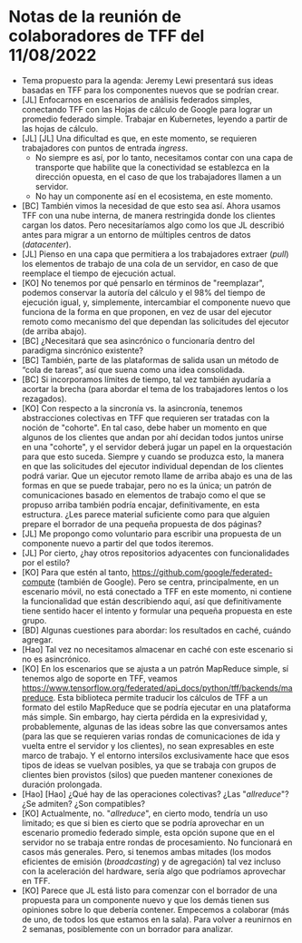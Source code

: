 # Notas de la reunión de colaboradores de TFF del 11/08/2022

- Tema propuesto para la agenda: Jeremy Lewi presentará sus ideas basadas en TFF para los componentes nuevos que se podrían crear.
- [JL] Enfocarnos en escenarios de análisis federados simples, conectando TFF con las Hojas de cálculo de Google para lograr un promedio federado simple. Trabajar en Kubernetes, leyendo a partir de las hojas de cálculo.
- [JL] [JL] Una dificultad es que, en este momento, se requieren trabajadores con puntos de entrada <em>ingress</em>.
    - No siempre es así, por lo tanto, necesitamos contar con una capa de transporte que habilite que la conectividad se establezca en la dirección opuesta, en el caso de que los trabajadores llamen a un servidor.
    - No hay un componente así en el ecosistema, en este momento.
- [BC] También vimos la necesidad de que esto sea así. Ahora usamos TFF con una nube interna, de manera restringida donde los clientes cargan los datos. Pero necesitaríamos algo como los que JL describió antes para migrar a un entorno de múltiples centros de datos (<em>datacenter</em>).
- [JL] Pienso en una capa que permitiera a los trabajadores extraer (<em>pull</em>) los elementos de trabajo de una cola de un servidor, en caso de que reemplace el tiempo de ejecución actual.
- [KO] No tenemos por qué pensarlo en términos de "reemplazar", podemos conservar la autoría del cálculo y el 98% del tiempo de ejecución igual, y, simplemente, intercambiar el componente nuevo que funciona de la forma en que proponen, en vez de usar del ejecutor remoto como mecanismo del que dependan las solicitudes del ejecutor (de arriba abajo).
- [BC] ¿Necesitará que sea asincrónico o funcionaría dentro del paradigma sincrónico existente?
- [BC] También, parte de las plataformas de salida usan un método de “cola de tareas”, así que suena como una idea consolidada.
- [BC] Si incorporamos límites de tiempo, tal vez también ayudaría a acortar la brecha (para abordar el tema de los trabajadores lentos o los rezagados).
- [KO] Con respecto a la sincronía vs. la asincronía, tenemos abstracciones colectivas en TFF que requieren ser tratadas con la noción de "cohorte". En tal caso, debe haber un momento en que algunos de los clientes que andan por ahí decidan todos juntos unirse en una "cohorte", y el servidor deberá jugar un papel en la orquestación para que esto suceda. Siempre y cuando se produzca esto, la manera en que las solicitudes del ejecutor individual dependan de los clientes podrá variar. Que un ejecutor remoto llame de arriba abajo es una de las formas en que se puede trabajar, pero no es la única; un patrón de comunicaciones basado en elementos de trabajo como el que se propuso arriba también podría encajar, definitivamente, en esta estructura. ¿Les parece material suficiente como para que alguien prepare el borrador de una pequeña propuesta de dos páginas?
- [JL] Me propongo como voluntario para escribir una propuesta de un componente nuevo a partir del que todos iteremos.
- [JL] Por cierto, ¿hay otros repositorios adyacentes con funcionalidades por el estilo?
- [KO] Para que estén al tanto, https://github.com/google/federated-compute (también de Google). Pero se centra, principalmente, en un escenario móvil, no está conectado a TFF en este momento, ni contiene la funcionalidad que están describiendo aquí, así que definitivamente tiene sentido hacer el intento y formular una pequeña propuesta en este grupo.
- [BD] Algunas cuestiones para abordar: los resultados en caché, cuándo agregar.
- [Hao] Tal vez no necesitamos almacenar en caché con este escenario si no es asincrónico.
- [KO] En los escenarios que se ajusta a un patrón MapReduce simple, sí tenemos algo de soporte en TFF, veamos https://www.tensorflow.org/federated/api_docs/python/tff/backends/mapreduce. Esta biblioteca permite traducir los cálculos de TFF a un formato del estilo MapReduce que se podría ejecutar en una plataforma más simple. Sin embargo, hay cierta pérdida en la expresividad y, probablemente, algunas de las ideas sobre las que conversamos antes (para las que se requieren varias rondas de comunicaciones de ida y vuelta entre el servidor y los clientes), no sean expresables en este marco de trabajo. Y el entorno intersilos exclusivamente hace que esos tipos de ideas se vuelvan posibles, ya que se trabaja con grupos de clientes bien provistos (silos) que pueden mantener conexiones de duración prolongada.
- [Hao] [Hao] ¿Qué hay de las operaciones colectivas? ¿Las "<em>allreduce</em>"? ¿Se admiten? ¿Son compatibles?
- [KO] Actualmente, no. "<em>allreduce</em>", en cierto modo, tendría un uso limitado; es que si bien es cierto que se podría aprovechar en un escenario promedio federado simple, esta opción supone que en el servidor no se trabaja entre rondas de procesamiento. No funcionará en casos más generales. Pero, si tenemos ambas mitades (los modos eficientes de emisión (<em>broadcasting</em>) y de agregación) tal vez incluso con la aceleración del hardware, sería algo que podríamos aprovechar en TFF.
- [KO] Parece que JL está listo para comenzar con el borrador de una propuesta para un componente nuevo y que los demás tienen sus opiniones sobre lo que debería contener. Empecemos a colaborar (más de uno, de todos los que estamos en la sala). Para volver a reunirnos en 2 semanas, posiblemente con un borrador para analizar.
